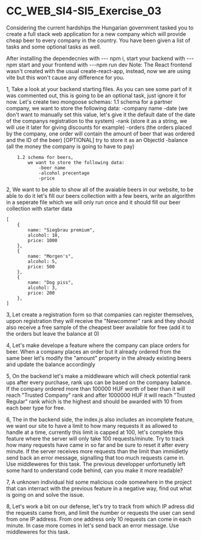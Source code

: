 # CC_WEB_SI4-SI5_Exercise_03

Considering the current hardships the Hungarian government tasked you to create a full stack web application for a new company which will provide cheap beer to every
company in the country. You have been given a list of tasks and some optional tasks as well.

After installing the dependecnies with --- npm i, start your backend with ---npm start and your frontend with ---npm run dev
Note: The React frontend wasn't created with the usual create-react-app, instead, now we are using vite but this won't cause any difference for you.



1, Take a look at your backend starting files. As you can see some part of it was commented out, this is going to be an optional task, just ignore it for now.
    Let's create two mongoose schemas:
        1.1 schema for a partner company,
            we want to store the following data:
                -company name
                -date (we don't want to manually set this value, let's give it the default date of the date of the companys registration to the system)
                -rank (store it as a string, we will use it later for giving discounts for example)
                -orders (the orders placed by the company, one order will contain the amount of beer that was ordered and the ID of the beer) [OPTIONAL] try to store it as an ObjectId
                -balance (all the money the company is going to have to pay)

        1.2 schema for beers,
            we want to store the following data:
                -beer name
                -alcohol precentage
                -price

2, We want to be able to show all of the avaiable beers in our website, to be able to do it let's fill our beers collection with a few beers, write an algorithm in a seperate file which we will only run once and it should fill our beer collection with starter data

    [
        {
            name: "Siegbrau premium",
            alcohol: 10,
            price: 1000
        },
        {
            name: "Morgen's",
            alcohol: 5,
            price: 500
        },
        {
            name: "Dog piss",
            alcohol: 3,
            price: 200
        },
    ]

3, Let create a registration form so that companies can register themselves, uppon registration they will receive the "Newcommer" rank and they should also receive a free sample of the cheapest beer available for free (add it to the orders but leave the balance at 0)

4, Let's make develope a feature where the company can place orders for beer. When a company places an order but it already ordered from the same beer let's modify the "amount" property in the already existing beers and update the balance accordingly  

5, On the backend let's make a middleware which will check potential rank ups after every purchase, rank ups can be based on the company balance. If the company ordered more than 100000 HUF worth of beer than it will reach "Trusted Company" rank and after 1000000 HUF it will reach "Trusted Regular" rank which is the highest and should be awarded with 10 from each beer type for free.

6, The in the backend side, the index.js also includes an incomplete feature, we want our site to have a limit to how many requests it as allowed to handle at a time, currently this limit is capped at 100, let's complete this feature where the server will only take 100 requests/minute. Try to track how many requests have came in so far and be sure to reset it after every minute. If the server receives more requests than the limit than immidietly send back an error message, signalling that too much requests came in.
Use middleweres for this task.
The previous developper unfortunetly left some hard to understand code behind, can you make it more readable?

7, A unknown individual hid some malicious code somewhere in the project that can interract with the previous feature in a negative way, find out what is going on and solve the issue.

8, Let's work a bit on our defense, let's try to track from which IP adress did the requests came from, and limit the number or requests the user can send from one IP address.
From one address only 10 requests can come in each minute. In case more comes in let's send back an error message. Use middleweres for this task.

